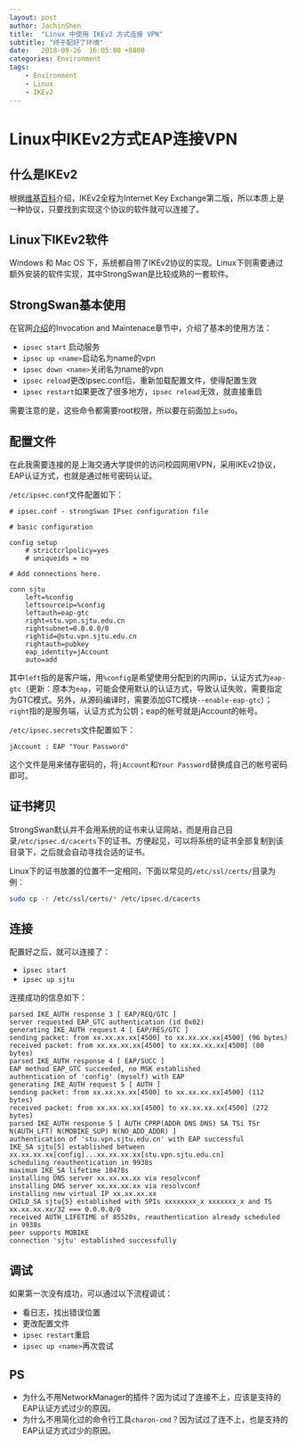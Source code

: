 ```yaml
---
layout: post
author: JachinShen
title:  "Linux 中使用 IKEv2 方式连接 VPN"
subtitle: "终于配好了环境"
date:   2018-09-26  16:05:00 +0800
categories: Environment
tags: 
    - Environment
    - Linux
    - IKEv2
---
```


# Linux中IKEv2方式EAP连接VPN

## 什么是IKEv2

根据[维基百科](https://en.wikipedia.org/wiki/Internet_Key_Exchange)介绍，IKEv2全程为Internet Key Exchange第二版，所以本质上是一种协议，只要找到实现这个协议的软件就可以连接了。

## Linux下IKEv2软件

Windows 和 Mac OS 下，系统都自带了IKEv2协议的实现。Linux下则需要通过额外安装的软件实现，其中StrongSwan是比较成熟的一套软件。

## StrongSwan基本使用

在官网[介绍](https://wiki.strongswan.org/projects/strongswan/wiki/IntroductionTostrongSwan)的Invocation and Maintenace章节中，介绍了基本的使用方法：

- `ipsec start` 启动服务
- `ipsec up <name>`启动名为name的vpn
- `ipsec down <name>`关闭名为name的vpn
- `ipsec reload`更改ipsec.conf后，重新加载配置文件，使得配置生效
- `ipsec restart`如果更改了很多地方，`ipsec reload`无效，就直接重启

需要注意的是，这些命令都需要root权限，所以要在前面加上`sudo`。

## 配置文件

在此我需要连接的是上海交通大学提供的访问校园网用VPN，采用IKEv2协议，EAP认证方式，也就是通过帐号密码认证。

`/etc/ipsec.conf`文件配置如下：

```
# ipsec.conf - strongSwan IPsec configuration file

# basic configuration

config setup
	# strictcrlpolicy=yes
	# uniqueids = no

# Add connections here.

conn sjtu
	left=%config
	leftsourceip=%config
	leftauth=eap-gtc
	right=stu.vpn.sjtu.edu.cn
	rightsubnet=0.0.0.0/0
	rightid=@stu.vpn.sjtu.edu.cn
	rightauth=pubkey
	eap_identity=jAccount
	auto=add

```

其中`left`指的是客户端，用`%config`是希望使用分配到的内网ip，认证方式为`eap-gtc`（更新：原本为`eap`，可能会使用默认的认证方式，导致认证失败，需要指定为GTC模式。另外，从源码编译时，需要添加GTC模块`--enable-eap-gtc`）；`right`指的是服务端，认证方式为公钥；eap的帐号就是jAccount的帐号。

`/etc/ipsec.secrets`文件配置如下：

```
jAccount : EAP "Your Password"
```

这个文件是用来储存密码的，将`jAccount`和`Your Password`替换成自己的帐号密码即可。

## 证书拷贝

StrongSwan默认并不会用系统的证书来认证网站，而是用自己目录`/etc/ipsec.d/cacerts`下的证书。方便起见，可以将系统的证书全部复制到该目录下，之后就会自动寻找合适的证书。

Linux下的证书放置的位置不一定相同，下面以常见的`/etc/ssl/certs/`目录为例：

```bash
sudo cp -r /etc/ssl/certs/* /etc/ipsec.d/cacerts
```

## 连接

配置好之后，就可以连接了：

- `ipsec start`
- `ipsec up sjtu`

连接成功的信息如下：

```
parsed IKE_AUTH response 3 [ EAP/REQ/GTC ]
server requested EAP_GTC authentication (id 0x02)
generating IKE_AUTH request 4 [ EAP/RES/GTC ]
sending packet: from xx.xx.xx.xx[4500] to xx.xx.xx.xx[4500] (96 bytes)
received packet: from xx.xx.xx.xx[4500] to xx.xx.xx.xx[4500] (80 bytes)
parsed IKE_AUTH response 4 [ EAP/SUCC ]
EAP method EAP_GTC succeeded, no MSK established
authentication of 'config' (myself) with EAP
generating IKE_AUTH request 5 [ AUTH ]
sending packet: from xx.xx.xx.xx[4500] to xx.xx.xx.xx[4500] (112 bytes)
received packet: from xx.xx.xx.xx[4500] to xx.xx.xx.xx[4500] (272 bytes)
parsed IKE_AUTH response 5 [ AUTH CPRP(ADDR DNS DNS) SA TSi TSr N(AUTH_LFT) N(MOBIKE_SUP) N(NO_ADD_ADDR) ]
authentication of 'stu.vpn.sjtu.edu.cn' with EAP successful
IKE_SA sjtu[5] established between xx.xx.xx.xx[config]...xx.xx.xx.xx[stu.vpn.sjtu.edu.cn]
scheduling reauthentication in 9938s
maximum IKE_SA lifetime 10478s
installing DNS server xx.xx.xx.xx via resolvconf
installing DNS server xx.xx.xx.xx via resolvconf
installing new virtual IP xx.xx.xx.xx
CHILD_SA sjtu{5} established with SPIs xxxxxxxx_x xxxxxxx_x and TS xx.xx.xx.xx/32 === 0.0.0.0/0
received AUTH_LIFETIME of 85520s, reauthentication already scheduled in 9938s
peer supports MOBIKE
connection 'sjtu' established successfully

```

## 调试

如果第一次没有成功，可以通过以下流程调试：

- 看日志，找出错误位置
- 更改配置文件
- `ipsec restart`重启
- `ipsec up <name>`再次尝试

## PS

- 为什么不用NetworkManager的插件？因为试过了连接不上，应该是支持的EAP认证方式过少的原因。
- 为什么不用简化过的命令行工具`charon-cmd`？因为试过了连不上，也是支持的EAP认证方式过少的原因。

